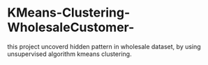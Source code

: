 # KMeans-Clustering-WholesaleCustomer-
this project uncoverd hidden pattern in wholesale dataset, by using unsupervised algorithm kmeans clustering.
